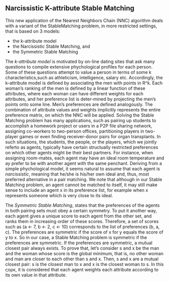 ## Narcissistic K-attribute Stable Matching

This new application of the Nearest Neighbors Chain (NNC) algorithm deals with a variant of the StableMatching problem, in more restricted settings, that is based on 3 models:
- the k-attribute model
- the Narcissistic Stable Matching, and
- the Symmetric Stable Matching

The *k-attribute  model* is  motivated  by  on-line  dating  sites  that  ask  many questions to compile extensive phychological profiles for each person.  Some of these questions attempt to value a person in terms of some k characteristics,such as athleticism, intelligence, salary etc.  Accordingly, the k-attribute model is defined by associating the men with points in R^k.  Each woman’s ranking of the men is defined by a linear function of these attributes, where each woman can have different weights for each attributes, and her preference list is deter-mined by projecting the men’s points onto some line.  Men’s preferences are defined analogously.  The combination of attribute values and weights implicitly represents the entire preference matrix, on which the NNC will be applied. Solving  the  Stable  Matching  problem  has  many  applications,  such  as  pairing up students to accomplish a homework project or users in a P2P file sharing network, assigning co-workers to two-person offices, partitioning players in two-player games or even finding receiver-donor pairs for organ transplants.  In such situations, the students, the people, or the players, which we jointly referto as agents, typically have certain structually restricted preferences on which other agents might be their best partners.  For instance, when assigning room-mates, each agent may have an ideal room temperature and ay prefer to be with another agent with the same penchant.  Deriving from a simple phychological model,  it  seems  natural  to  assume  that  each  agent  is *narcissistic*,  meaning that he/she is his/her own ideal and, thus, most preferred alternative in a pair matching.  We note that although in our Stable Matching problem, an agent cannot be matched to itself, it may still make sense to include an agent x in its preference list, for example when x represents someone which is very close to its ideal.

The *Symmetric Stable Matching*, states that the preferences of the agents
in both pairing sets must obey a certain symmetry. To put it another way,
each agent gives a unique score to each agent from the other set, and ranks
them in increasing order of these scores. Therefore, a set of scores such as
(a ← 7, b ← 2, c ← 10) corresponds to the list of preferences (b, a, c). The preferences are symmetric if the score of x for y equals the score of y to x. So in our
case, a Stable Matching problem is symmetric if the preferences are symmetric.
If the preferences are symmetric, a mutual closest pair always exists. To
prove that, let’s consider s and x be the man and the woman whose score is
the global minimum, that is, no other woman and man are closer to each other
than s and x. Then, s and x are a mutual closest pair: s is the closest man to
x and x is the closest woman to s.
In this ςορκ, it is considered that each agent weights each attribute according
to its own value in that attribute.
